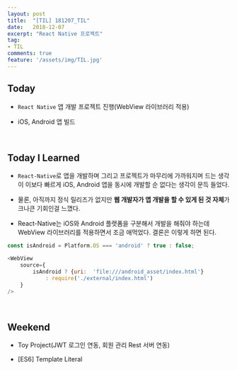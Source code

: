 ```yaml
---
layout: post
title:  "[TIL] 181207_TIL"
date:   2018-12-07
excerpt: "React Native 프로젝트"
tag:
- TIL
comments: true
feature: '/assets/img/TIL.jpg'
---
```


## Today 

- `React Native` 앱 개발 프로젝트 진행(WebView 라이브러리 적용)

- iOS, Android 앱 빌드

<br/>

## Today I Learned

- `React-Native`로 앱을 개발하며 그리고 프로젝트가 마무리에 가까워지며 드는 생각이 이보다 빠르게 iOS, Android 앱을 동시에 개발할 순 없다는 생각이 문득 들었다.


- 물론, 아직까지 정식 릴리즈가 없지만 **웹 개발자가 앱 개발을 할 수 있게 된 것 자체**가 크나큰 기회인걸 느꼈다.

- React-Native는 iOS와 Android 플랫폼을 구분해서 개발을 해줘야 하는데 WebView 라이브러리를 적용하면서 조금 애먹었다. 결론은 이렇게 하면 된다.

```js
const isAndroid = Platform.OS === 'android' ? true : false;

<WebView
    source={
        isAndroid ? {uri:  'file:///android_asset/index.html'}
            : require('./external/index.html')
    }
/>
```

<br/>

## Weekend

- Toy Project(JWT 로그인 연동, 회원 관리 Rest 서버 연동)

- [ES6] Template Literal